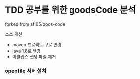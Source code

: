 # TDD 공부를 위한 goodsCode 분석

forked from [sf105/goos-code](https://github.com/sf105/goos-code)

소스 개선

* maven 프로젝트 구로 변경
* java  1.8로 변경
* 이클립스 셋팅 파일 제거


### openfile 서버 설치

